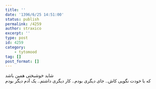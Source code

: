 ```yaml
---
title: ''
date: '1396/6/25 14:51:00'
status: publish
permalink: /4259
author: straxico
excerpt: ''
type: post
id: 4259
category:
    - tytomood
tag: []
post_format: []
---
```

شاید خوشبختی همین باشد  
که با خودت نگویی کاش.. جای دیگری بودم.. کار دیگری داشتم.. یک آدم دیگر بودم
